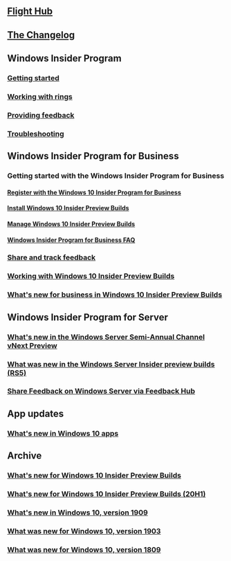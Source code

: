 ## [Flight Hub](https://docs.microsoft.com/windows-insider/flight-hub/)
## [The Changelog](https://docs.microsoft.com/en-us/windows-insider/at-home/active-dev-branch)
## Windows Insider Program
### [Getting started](https://docs.microsoft.com/windows-insider/at-home/get-started)
### [Working with rings](https://docs.microsoft.com/windows-insider/at-home/rings)
### [Providing feedback](https://docs.microsoft.com/windows-insider/at-home/feedback)
### [Troubleshooting](https://docs.microsoft.com/windows-insider/at-home/troubleshooting)
## Windows Insider Program for Business
### Getting started with the Windows Insider Program for Business
#### [Register with the Windows 10 Insider Program for Business](https://docs.microsoft.com/windows-insider/at-work-pro/wip-4-biz-register)
#### [Install Windows 10 Insider Preview Builds](https://docs.microsoft.com/windows-insider/at-work-pro/wip-4-biz-install)
#### [Manage Windows 10 Insider Preview Builds](https://docs.microsoft.com/windows-insider/at-work-pro/wip-4-biz-manage)
#### [Windows Insider Program for Business FAQ](https://docs.microsoft.com/windows-insider/at-work-pro/wip-4-biz-FAQ)
### [Share and track feedback](https://docs.microsoft.com/windows-insider/at-work-pro/wip-4-biz-feedback)
### [Working with Windows 10 Insider Preview Builds](https://docs.microsoft.com/windows-insider/at-work-pro/wip-4-biz-explore-and-validate)
### [What's new for business in Windows 10 Insider Preview Builds](https://docs.microsoft.com/windows-insider/at-work-pro/wip-4-biz-whats-new)
## Windows Insider Program for Server
### [What's new in the Windows Server Semi-Annual Channel vNext Preview](https://docs.microsoft.com/windows-insider/at-work/Whats-new-wip-at-work)
### [What was new in the Windows Server Insider preview builds (RS5)](https://docs.microsoft.com/windows-insider/at-work/Whats-new-wip-at-work-1809)
### [Share Feedback on Windows Server via Feedback Hub](https://docs.microsoft.com/windows-insider/at-work/wip-4-server-feedback-hub)
## App updates
### [What's new in Windows 10 apps](https://docs.microsoft.com/windows-insider/at-home/whats-new-apps)
## Archive
### [What's new for Windows 10 Insider Preview Builds](https://docs.microsoft.com/windows-insider/at-home/Whats-new-at-wip-home)
### [What's new for Windows 10 Insider Preview Builds (20H1)](https://docs.microsoft.com/windows-insider/at-home/Whats-new-wip-at-home-20h1)
### [What's new in Windows 10, version 1909](https://docs.microsoft.com/windows-insider/at-home/Whats-new-wip-at-home-1909)
### [What was new for Windows 10, version 1903](https://docs.microsoft.com/windows-insider/at-home/Whats-new-wip-at-home-1903)
### [What was new for Windows 10, version 1809](https://docs.microsoft.com/windows-insider/at-home/Whats-new-wip-at-home-1809)
